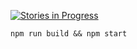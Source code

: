 [![Stories in Progress](https://badge.waffle.io/Push-EDX/APE.svg?label=ready&title=In+Proress)](http://waffle.io/Push-EDX/APE)


```
npm run build && npm start
```
